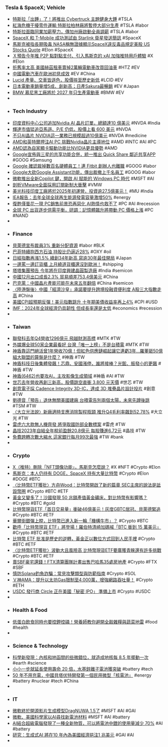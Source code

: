### Tesla & SpaceX; Vehicle
- [特斯拉「出錘」了！將推出 Cybertruck 主題健身大錘](https://www.techbang.com/posts/112457-another-cybertruck-peripheral-product-tesla-plans-to-launch-a) #TSLA
- [紅海危機干擾零件運輸 特斯拉柏林廠將暫停大部分生產](https://news.cnyes.com/news/id/5430198) #TSLA #labor
- [特斯拉面臨同業加薪壓力，傳加州廠啟動全員調薪](https://technews.tw/2024/01/12/tesla-boosts-pay-for-us-factory-workers-that-the-uaw-wants-to-unionize/) #TSLA #labor
- [SpaceX 和 T-Mobile 成功測試由 Starlink 衛星發送簡訊](https://tw.news.yahoo.com/spacex-and-t-mobile-send-the-first-text-messages-from-orbiting-starlink-satellites-133208406.html) #SpaceX
- [馬斯克被指長期吸毒 NASA稱無證據顯示SpaceX違反毒品規定美股 US Stocks Quote](http://www.aastocks.com/tc/usq/news/comment.aspx?id=NOW.1319208) #Elon #SpaceX
- [Ｘ預告今年推 P2P 點對點支付、引入馬斯克的 xAI 加強推特用戶體驗](https://www.blocktempo.com/x-will-launch-peer-to-peer-payment-his-year/) #X #Elon
- [折舊率太高 美國赫茲租車賣掉2萬輛電動車改買回油車](https://tw.news.yahoo.com/折舊率太高-美國赫茲租車賣掉2萬輛電動車改買回油車-030919205.html) #HTZ #EV
- [中國電動汽車在歐洲初見成效](https://www.rfi.fr/tw/中國/20240110-中國電動汽車在歐洲初見成效) #EV #China
- [Lucid 產量、交車皆遜色，股價摔至歷史新低](https://finance.technews.tw/2024/01/12/ev-maker-lucids-quarterly-production-deliveries-fall-shares-tumble/) #LCID #EV
- [日本電動車銷量增5成、創新高；日產Sakura最暢銷](https://m.moneydj.com/f1a.aspx?a=cd20a8e4-5ece-444d-ac7c-cdd4d2905b57) #EV #Japan
- [BMW 慕尼黑工廠將於 2027 年只生產電動車](https://www.7car.tw/articles/read/99867) #BMW #EV
-
- ### Tech Industry
- [印度資料中心公司追加Nvidia AI 晶片訂單，總額達10 億美元](https://technews.tw/2024/01/12/india-data-centre-yotta-nvidia-ai-chip/) #NVDA #India
- [輝達市值猛追亞馬遜、P/E 仍低，股價上看 600 美元](https://finance.technews.tw/2024/01/11/nvidia-chases-amazons-market-cap/) #NVDA
- [不只AI晶片 NVIDIA這一業務已規模超過10億美元](https://hk.investing.com/news/stock-market-news/article-436316) #NVDA #medicine
- [AMD和英特爾押注AI PC 挑戰Nvidia晶片主導地位](https://news.cnyes.com/news/id/5430014) #AMD #INTC #AI #PC
- [AMD認為自家顯卡驅動功能比NVIDIA更具優勢](https://www.4gamers.com.tw/news/detail/62212/amd-thinks-driver-based-function-is-superior-to-nvidia) #AMD
- [Google宣佈與三星的共享功能合併，統一推出 Quick Share 鄰近共享APP](https://www.techbang.com/posts/112399-google-has-announced-a-partnership-with-samsung-to-launch-a) #GOOG #Samsung
- [Google 確認裁掉數百名硬體員工！連 Fitbit 創辦人也離職](https://www.inside.com.tw/article/33884-google-ar-team-layoff-fitbit) #GOOG #labor
- [Google大砍Google Assistant功能，傳出裁撤上千名員工](https://www.ithome.com.tw/news/160822) #GOOG #labor
- [微軟推出全新Copilot 鍵，開啟 AI 賦能的 Windows PC 時代](https://news.microsoft.com/zh-tw/features/copilotkey-windows-pc/) #MSFT #AI
- [剖析VMware全面採用訂閱新制大衝擊](https://www.ithome.com.tw/news/160801) #VMW
- [美光科技印度工廠將於2025年初運營，投資逾27.5億美元！](https://www.cmoney.tw/notes/note-detail.aspx?nid=772543) #MU #India
- [IEA報告：去年全球全球再生能源發電容量激增50%](https://news.cnyes.com/news/id/5430210) #energy
- [復甦僅曇花一現 PC銷售前景恐再惡化 AI熱情也救不了](https://news.cnyes.com/news/id/5430179) #PC #AI #recession
- [全球 PC 出貨逐步供需平衡，研調：記憶體飆升將帶動 PC 價格上漲](https://technews.tw/2024/01/12/2024-pc-industry/) #PC #NAND
-
- ### Finance
- [貝萊德宣布裁員3% 重新分配資源](https://news.cnyes.com/news/id/5429531) #labor #BLK
- [巴菲特續抱西方石油 持股比仍逼近28%](https://news.cnyes.com/news/id/5430171) #OXY #oil
- [日經指數再漲1.5% 續創34年新高 寫逾30年最佳開局](https://news.cnyes.com/news/id/5430410) #Japan
- [一邊罵一邊訂貨櫃 上月繞道貨櫃還沒到歐洲！](https://news.cnyes.com/news/id/5430201) #shipping
- [塔塔集團預告 今年將在印度興建晶圓製造廠](https://news.cnyes.com/news/id/5429685) #India #semicon
- [中國12月出口成長2.3% 貿易順差753.4億美元](https://news.cnyes.com/news/id/5430280) #China
- [巴克萊：中國晶片產能可能在未來五年翻倍](https://news.cnyes.com/news/id/5430169) #China #semicon
- [〈陸港盤後〉中國「經濟沙皇」承諾要提升跨境投融資便利度 A股三大指數走高](https://news.cnyes.com/news/id/5429700) #China
- [美國CPI超預期反彈！美元指數跳升 十年期美債收益率再上4%](https://hk.investing.com/news/economic-indicators/article-437894) #CPI #USD
- [IMF：2024年全球經濟仍具韌性 但成長率還是太低](https://news.cnyes.com/news/id/5430173) #economics #recession
-
- ### Taiwan
- [聯發科去年Q4營收1296億元 飛越財測高標](https://news.cnyes.com/news/id/5429075) #MTK #TW
- [外媒爆全球50家企業最看好 台灣「唯一上榜」不是台積電](https://www.wealth.com.tw/articles/fc8b97d8-d91c-4153-bce9-2129485ac9d6) #MTK #TW
- [神盾靠這門絕活曾1年營收70億！但紅色供應鏈崛起讓它連虧3年...羅董砸50億組大聯盟的算盤是什麼？](https://www.ctee.com.tw/news/20240110701600-431003) #神盾 #TW
- [神盾科技日後集體發飆！芯鼎、安國漲停，誰將接棒？光鋐、振發小的更飆](https://m.cnyes.com/news/id/5428474) #神盾 #TW
- [神盾(6462)也要攻AI，主攻影像生成領域](https://uanalyze.com.tw/articles/838394376) #神盾 #AI #TW
- [世芯去年營收再創三新高，股價跳空直衝 3,800 元天價](https://finance.technews.tw/2024/01/11/alchip-asic-financial-report/) #世芯 #TW
- [創意電子採 Cadence Integrity 3D-IC，達成 3D 堆疊晶片設計投片](https://technews.tw/2024/01/11/guc-adopts-cadence-integrity-3d-ic-platform/) #創意 #TW
- [劉德音「預告」退休無關美國建廠 台積電告別兩個太陽，未來先蹲後跳](https://www.wealth.com.tw/articles/355b1998-d74a-48b5-b679-20b6b435550b) #TSM #TW
- [〈大立光法說〉新廠適時支應消除製程瓶頸 推升Q4毛利率飆到52.78%](https://news.cnyes.com/news/id/5429882) #大立光 #TW
- [雷虎六大款無人機齊發 將爭取國防部全數標案](https://news.cnyes.com/news/id/5429682) #雷虎 #TW
- [晶技2023年自結全年稅前盈餘20.8億元 每股賺進6.72元](https://news.cnyes.com/news/id/5430385) #晶技 #TW
- [免費跨轉次數大縮水 這家銀行每月99次最強](https://www.cardu.com.tw/news/detail.php?50535) #TW #bank
-
- ### Crypto
- [X（推特）刪除「NFT頭像功能」，馬斯克怎麼說？](https://www.blocktempo.com/x-cancels-support-for-nft-avatars/) #X #NFT #Crypto #Elon
- [馬斯克：本人仍持有 DOGE，SpaceX 持有大量比特幣](https://www.hk01.com/網科3.0/980513/馬斯克-本人仍持有-doge-spacex-持有大量比特幣) #Crypto #Elon #DOGE #BTC
- [〈比特幣ETF獲批〉方舟Wood：比特幣開啟了新的篇章 SEC主席的說法是詆毀幣圈](https://news.cnyes.com/news/id/5429710) #Crypto #BTC #ETF
- [黃金又變多了！沙國發現 50 兆鎂產值黃金礦床，對比特幣有影響嗎？](https://abmedia.io/saudi-arabia-found-gold-mine) #Crypto #BTC #gold
- [比特幣現貨ETF「首日交易量」衝破46億美元！灰度GBTC居冠、貝萊德緊追](https://www.blocktempo.com/bitcoin-spot-etf-trading-volume-exceeds-4-billion-on-first-day/) #Crypto #BTC #ETF
- [華爾街銀彈上膛，比特幣已進入新一輪「機構牛市」？](https://www.blocktempo.com/passage-of-bitcoin-spot-eft-mechanism-bullish-would-come/) #Crypto #BTC
- [歡呼「比特幣現貨 ETF」將登場！羅伯特清崎加碼喊「BTC 衝到 15 萬美元」](https://blockcast.it/2024/01/11/robert-kiyosaki-predicts-150000-bitcoin-surge/) #Crypto #BTC #ETF
- [比特幣 ETF 批准是歷史的逆轉，黃金正以數位方式回到人民手裡](https://abmedia.io/balaji-srinivasan-history-is-running-in-reverse-for-digital-gold) #Crypto #BTC #ETF
- [〈比特幣ETF獲批〉波動大且風險高 比特幣現貨ETF要廣獲青睞還有許多挑戰](https://news.cnyes.com/news/id/5430004) #Crypto #BTC #ETF
- [賣SBF豪宅還錢！FTX清算團隊計畫出售巴哈馬35處房地產](https://www.blocktempo.com/ftx-plans-to-sell-dozens-of-properties/) #Crypto #FTX #SBF
- [慎防Solana釣魚詐騙：常見攻擊類型與防範指南](https://www.blocktempo.com/types-of-phishing-scams-on-solana/) #Crypto #SOL
- [Ｖ神AMA：提升以太坊Gas限制至4,000萬，增強網路吞吐量！](https://www.blocktempo.com/vitalik-suggested-raising-the-ethereum-gas-limit-to-40-million-to-improve-network-throughput/) #Crypto #ETH
- [USDC 發行商 Circle 正在美國「秘密 IPO」 準備上市](https://www.blocktempo.com/reuter-leaked-circle-confidentially-files-us-ipo/) #Crypto #USDC
-
- ### Health & Food
- [低蛋白飲食同時也要控鉀控磷！營養師教你避開全穀雜糧與蔬菜地雷](https://www.edh.tw/article/35328) #food #health
-
- ### Science & Technology
- [科學新發現：內核和地函間的些微錯位，就造成地核每 8.5 年擺動一次](https://technews.tw/2024/01/11/scientists-might-finally-know-why-earths-inner-core-wobbles-every-8-5-years/) #earth #science
- [小小一步就延長使用壽命 20 倍，水基鋅離子電池獲突破](https://technews.tw/2024/01/11/aqueous-rechargeable-zinc-batteries/) #battery #tech
- [50 年不用充電，中國貝塔伏特開發第一個民用微型「核電池」](https://technews.tw/2024/01/12/betavolt-radionuklidbatterie/) #energy #battery #nuclear #tech #China
-
- ### IT
- [微軟終於開源影片生成模型DragNUWA 1.5了](https://www.ithome.com.tw/news/160814) #MSFT #AI #GAI
- [微軟、美國科學家以AI尋找新電池材料](https://www.ithome.com.tw/news/160807) #MSFT #AI #battery
- [AI結合超級電腦發現了一種全新物質，可以將電池中鋰的使用量減少 70%](https://www.techbang.com/posts/112460-ai-supercomputers-lithium-batteries) #AI #battery
- [研究：生成式AI 將在10 年內為美國經濟挹注1 兆美元](https://technews.tw/2024/01/11/gen-ai-could-inject-1-trillion-into-the-us-economy-in-10-years/) #GAI #AI
-